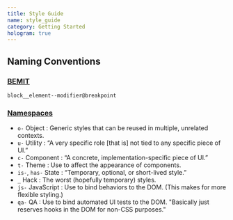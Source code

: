 ```yaml
---
title: Style Guide
name: style_guide
category: Getting Started
hologram: true
---
```

## Naming Conventions

### [BEMIT](http://csswizardry.com/2015/08/bemit-taking-the-bem-naming-convention-a-step-further/)

`block__element--modifier@breakpoint`

### [Namespaces](http://csswizardry.com/2015/03/more-transparent-ui-code-with-namespaces/)

- `o-`   Object     : Generic styles that can be reused in multiple, unrelated contexts.
- `u-`   Utility    : “A very specific role [that is] not tied to any specific piece of UI.”
- `c-`   Component  : “A concrete, implementation-specific piece of UI.”
- `t-`   Theme      : Use to affect the appearance of components.
- `is-`,
  `has-` State      : “Temporary, optional, or short-lived style.”
-  `_`   Hack       : The worst (hopefully temporary) styles.
- `js-`  JavaScript : Use to bind behaviors to the DOM. (This makes for more flexible styling.)
- `qa-`  QA         : Use to bind automated UI tests to the DOM. "Basically just reserves hooks in the DOM for non-CSS purposes."
